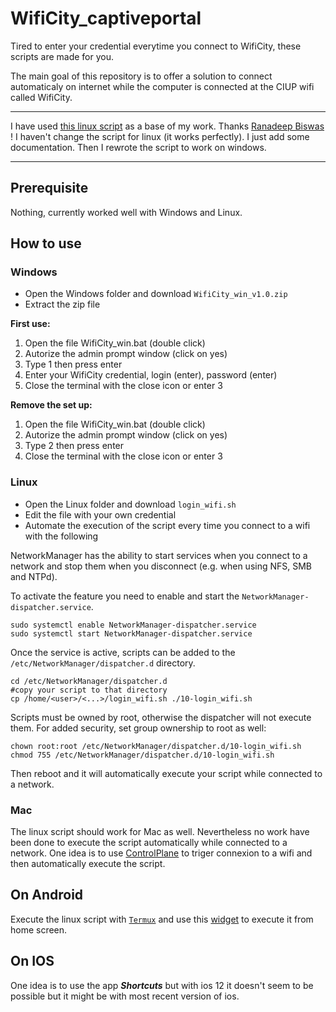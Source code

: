 # WifiCity_captiveportal

Tired to enter your credential everytime you connect to WifiCity, these scripts are made for you.

The main goal of this repository is to offer a solution to connect automaticaly on internet while the computer is connected at the CIUP wifi called WifiCity.


****************************************************************************
I have used [this linux script](https://gist.github.com/rnbguy/6f574caa6b3535162a20750cb1777a09) as a base of my work. Thanks [Ranadeep Biswas](https://gist.github.com/rnbguy) !
I haven't change the script for linux (it works perfectly). I just add some documentation.
Then I rewrote the script to work on windows.
****************************************************************************


## Prerequisite

Nothing, currently worked well with Windows and Linux.

## How to use

### Windows

* Open the Windows folder and download `WifiCity_win_v1.0.zip`
* Extract the zip file

**First use:**
1. Open the file WifiCity_win.bat (double click)
2. Autorize the admin prompt window (click on yes)
3. Type 1 then press enter
4. Enter your WifiCity credential, login (enter), password (enter)
5. Close the terminal with the close icon or enter 3

**Remove the set up:**
1. Open the file WifiCity_win.bat (double click)
2. Autorize the admin prompt window (click on yes)
3. Type 2 then press enter
5. Close the terminal with the close icon or enter 3


### Linux

* Open the Linux folder and download `login_wifi.sh`
* Edit the file with your own credential
* Automate the execution of the script every time you connect to a wifi with the following

NetworkManager has the ability to start services when you connect to a network and stop them when you disconnect (e.g. when using NFS, SMB and NTPd).

To activate the feature you need to enable and start the `NetworkManager-dispatcher.service`.
```bash=
sudo systemctl enable NetworkManager-dispatcher.service
sudo systemctl start NetworkManager-dispatcher.service
```

Once the service is active, scripts can be added to the `/etc/NetworkManager/dispatcher.d` directory.

```bash=
cd /etc/NetworkManager/dispatcher.d
#copy your script to that directory
cp /home/<user>/<...>/login_wifi.sh ./10-login_wifi.sh
```

Scripts must be owned by root, otherwise the dispatcher will not execute them. For added security, set group ownership to root as well: 
```bash=
chown root:root /etc/NetworkManager/dispatcher.d/10-login_wifi.sh
chmod 755 /etc/NetworkManager/dispatcher.d/10-login_wifi.sh
```

Then reboot and it will automatically execute your script while connected to a network.


### Mac

The linux script should work for Mac as well. Nevertheless no work have been done to execute the script automatically while connected to a network. One idea is to use [ControlPlane](https://www.controlplaneapp.com/) to triger connexion to a wifi and then automatically execute the script.

## On Android

Execute the linux script with [`Termux`](https://play.google.com/store/apps/details?id=com.termux&fbclid=IwAR0VU0hSW3z2qZTTrm0dH72awzus8Sy-hZXMOPSG6mdUe5M2cq5zRYW0Q8o) and use this [widget](https://play.google.com/store/apps/details?id=com.termux.widget&fbclid=IwAR0rr7g7ghvPZ8juKe1ses1xXTzq50hbIcUDUcbozzb87_pKllknFPW8TBQ) to execute it from home screen.

## On IOS

One idea is to use the app ***Shortcuts*** but with ios 12 it doesn't seem to be possible but it might be with most recent version of ios.